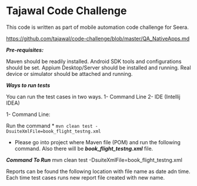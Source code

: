 # Tajawal Code Challenge

This code is written as part of mobile automation code challenge for Seera.

https://github.com/tajawal/code-challenge/blob/master/QA_NativeApps.md

***Pre-requisites:***

Maven should be readily installed.
Android SDK tools and configurations should be set.
Appium Desktop/Server should be installed and running.
Real device or simulator should be attached and running.

***Ways to run tests***

You can run the test cases in two ways.
1- Command Line
2- IDE (Intellij IDEA)

1- Command Line:

Run the command * `mvn clean test -DsuiteXmlFile=book_flight_testng.xml` 

- Please go into project where Maven file (POM) and run the following command. Also there will be ***book_flight_testng.xml*** file.

***Command To Run***
mvn clean test -DsuiteXmlFile=book_flight_testng.xml 

Reports can be found the following location with file name as date adn time. Each time test cases runs new report file created with new name.
